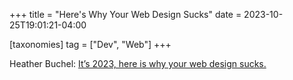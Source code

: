 +++
title = "Here's Why Your Web Design Sucks"
date = 2023-10-25T19:01:21-04:00

[taxonomies]
tag = ["Dev", "Web"]
+++

Heather Buchel: [It’s 2023, here is why your web design sucks.](https://heather-buchel.com/blog/2023/10/why-your-web-design-sucks/)

<!-- more -->

